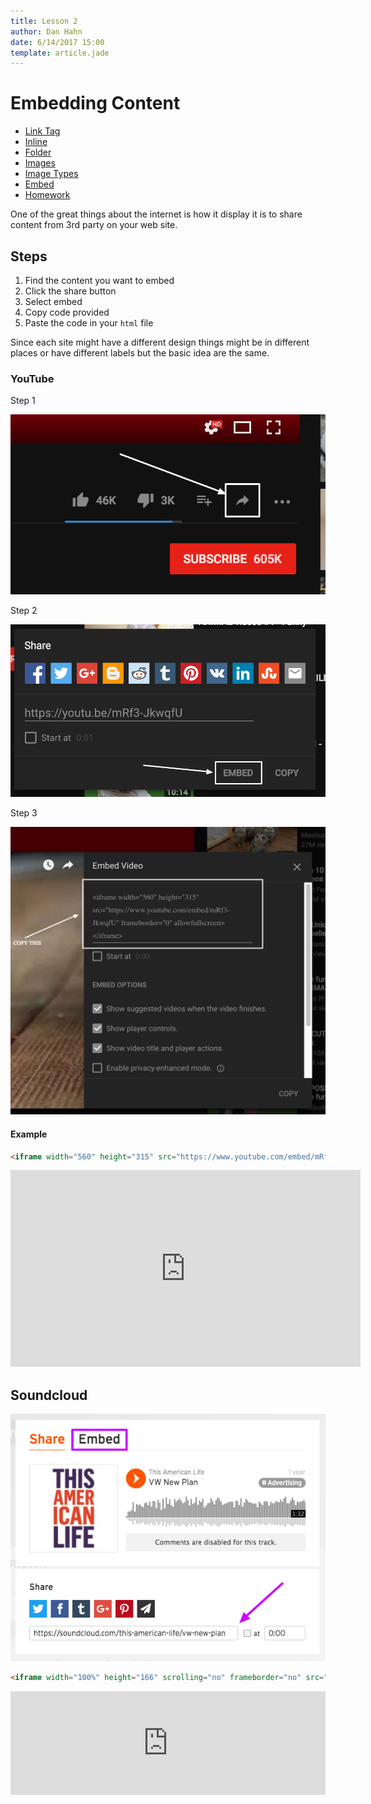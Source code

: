 ```yaml
---
title: Lesson 2
author: Dan Hahn
date: 6/14/2017 15:00
template: article.jade
---
```


# Embedding Content

* [Link Tag]()
* [Inline](inline.html)
* [Folder](folders.html)
* [Images](images.html)
* [Image Types](image-types.html)
* [Embed](embed.html)
* [Homework](homework.html)

One of the great things about the internet is how it display it is to share content from 3rd party on your web site.

## Steps

1. Find the content you want to embed
2. Click the share button
3. Select embed
4. Copy code provided
5. Paste the code in your `html` file

Since each site might have a different design things might be in different places or have different labels but the basic idea are the same.

### YouTube

Step 1

![](images/youtube1.png)

Step 2

![](images/youtube2.png)

Step 3

![](images/youtube3.png)

#### Example

```html
<iframe width="560" height="315" src="https://www.youtube.com/embed/mRf3-JkwqfU" frameborder="0" allowfullscreen></iframe>
```

<iframe width="560" height="315" src="https://www.youtube.com/embed/mRf3-JkwqfU" frameborder="0" allowfullscreen></iframe>

## Soundcloud

![](images/soundcloud.png)

```html
<iframe width="100%" height="166" scrolling="no" frameborder="no" src="https://w.soundcloud.com/player/?url=https%3A//api.soundcloud.com/tracks/228094613&amp;color=ff5500&amp;auto_play=false&amp;hide_related=false&amp;show_comments=true&amp;show_user=true&amp;show_reposts=false"></iframe>
```

<iframe width="100%" height="166" scrolling="no" frameborder="no" src="https://w.soundcloud.com/player/?url=https%3A//api.soundcloud.com/tracks/228094613&amp;color=ff5500&amp;auto_play=false&amp;hide_related=false&amp;show_comments=true&amp;show_user=true&amp;show_reposts=false"></iframe>

<style>
article img {
  max-width: 100%;
}
</style>
